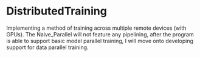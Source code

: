 # DistributedTraining
Implementing a method of training across multiple remote devices (with GPUs). The Naive_Parallel will not feature any pipelining, after the program is able to support basic model parallel training, I will move onto developing support for data parallel training.
